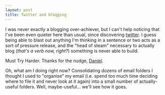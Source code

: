 ```yaml
---
layout: post
title: Twitter and blogging
---
```


I was never exactly a blogging over-achiever, but I can't help
noticing that I've been even quieter here than usual, since
discovering [twitter](http://twitter.com/mrowe). I guess being able to
blast out anything I'm thinking in a sentence or two acts as a sort of
pressure release, and the "head of steam" necessary to actually blog
(_that's a verb now, right?_) something is never able to build.

Must Try Harder. Thanks for the nudge,
[Daniel](http://www.red-sweater.com/blog/414/no-more-excuses).

Oh, what am I doing right now? Consolidating dozens of email folders I
thought I used to "organise" my email (i.e. spend too much time
deciding where to file it and never look at it again) into a small
number of actually-useful folders. Well, maybe-useful... we'll
see how it goes.

